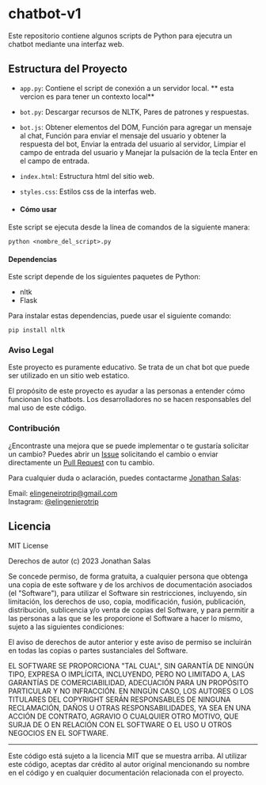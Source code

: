 # chatbot-v1

Este repositorio contiene algunos scripts de Python para ejecutra un chatbot mediante una interfaz web. 

## Estructura del Proyecto

* ```app.py```: Contiene el script de conexión a un servidor local. ** esta vercion es para tener un contexto local**
* ```bot.py```: Descargar recursos de NLTK, Pares de patrones y respuestas.
* ```bot.js```: Obtener elementos del DOM, Función para agregar un mensaje al chat, Función para enviar el mensaje del usuario y obtener la respuesta del bot, Enviar la entrada del usuario al servidor, Limpiar el campo de entrada del usuario y Manejar la pulsación de la tecla Enter en el campo de entrada.
* ```index.html```: Estructura html del sitio web.
* ```styles.css```: Estilos css de la interfas web.

* #### Cómo usar

Este script se ejecuta desde la línea de comandos de la siguiente manera:

```shell
python <nombre_del_script>.py
```

#### Dependencias

Este script depende de los siguientes paquetes de Python:

- nltk
- Flask

Para instalar estas dependencias, puede usar el siguiente comando:

```shell
pip install nltk
```

### Aviso Legal

Este proyecto es puramente educativo. Se trata de un chat bot que puede ser utilizado en un sitio web estatico.

El propósito de este proyecto es ayudar a las personas a entender cómo funcionan los chatbots. Los desarrolladores no se hacen responsables del mal uso de este código.

### Contribución

¿Encontraste una mejora que se puede implementar o te gustaría solicitar un cambio? Puedes abrir un [Issue](https://github.com/JonnySC/chatbot-v1/issues) solicitando el cambio o enviar directamente un [Pull Request](https://github.com/JonnySC/chatbot-v1/pulls) con tu cambio.

Para cualquier duda o aclaración, puedes contactarme [Jonathan Salas](https://github.com/JonnySC):

Email: elingeneirotrip@gmail.com  
Instagram: [@elingenierotrip](https://www.instagram.com/elingenierotrip/)
## Licencia

MIT License

Derechos de autor (c) 2023 Jonathan Salas

Se concede permiso, de forma gratuita, a cualquier persona que obtenga una copia de este software y de los archivos de documentación asociados (el "Software"), para utilizar el Software sin restricciones, incluyendo, sin limitación, los derechos de uso, copia, modificación, fusión, publicación, distribución, sublicencia y/o venta de copias del Software, y para permitir a las personas a las que se les proporcione el Software a hacer lo mismo, sujeto a las siguientes condiciones:

El aviso de derechos de autor anterior y este aviso de permiso se incluirán en todas las copias o partes sustanciales del Software.

EL SOFTWARE SE PROPORCIONA "TAL CUAL", SIN GARANTÍA DE NINGÚN TIPO, EXPRESA O IMPLÍCITA, INCLUYENDO, PERO NO LIMITADO A, LAS GARANTÍAS DE COMERCIABILIDAD, ADECUACIÓN PARA UN PROPÓSITO PARTICULAR Y NO INFRACCIÓN. EN NINGÚN CASO, LOS AUTORES O LOS TITULARES DEL COPYRIGHT SERÁN RESPONSABLES DE NINGUNA RECLAMACIÓN, DAÑOS U OTRAS RESPONSABILIDADES, YA SEA EN UNA ACCIÓN DE CONTRATO, AGRAVIO O CUALQUIER OTRO MOTIVO, QUE SURJA DE O EN RELACIÓN CON EL SOFTWARE O EL USO U OTROS NEGOCIOS EN EL SOFTWARE.

---

Este código está sujeto a la licencia MIT que se muestra arriba. Al utilizar este código, aceptas dar crédito al autor original mencionando su nombre en el código y en cualquier documentación relacionada con el proyecto.


